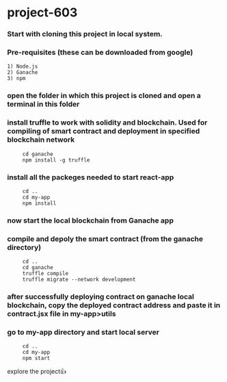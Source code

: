 ﻿# project-603
### Start with cloning this project in local system.
### Pre-requisites (these can be downloaded from google)
    1) Node.js
    2) Ganache 
    3) npm
###  open the folder in which this project is cloned and open a terminal in this folder
###  install truffle to work with solidity and blockchain. Used for compiling of smart contract and deployment in specified blockchain network
```
     cd ganache 
     npm install -g truffle
```
###  install all the packeges needed to start react-app
```
     cd .. 
     cd my-app 
     npm install 
```
###  now start the local blockchain from Ganache app
###  compile and depoly the smart contract (from the ganache directory)
```
     cd .. 
     cd ganache 
     truffle compile 
     truffle migrate --network development
```
### after successfully deploying contract on ganache local blockchain, copy the deployed contract address and paste it in contract.jsx file in  my-app>utils 
### go to my-app directory and start local server
```
     cd .. 
     cd my-app 
     npm start 
```
  explore the project👍
